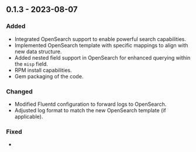 ## 0.1.3 - 2023-08-07

### Added
- Integrated OpenSearch support to enable powerful search capabilities.
- Implemented OpenSearch template with specific mappings to align with new data structure.
- Added nested field support in OpenSearch for enhanced querying within the `misp` field.
- RPM install capabilities. 
- Gem packaging of the code. 

### Changed
- Modified Fluentd configuration to forward logs to OpenSearch.
- Adjusted log format to match the new OpenSearch template (if applicable).

### Fixed
- 
